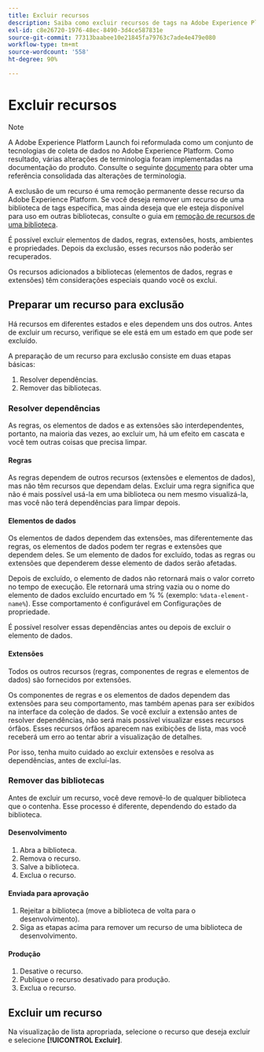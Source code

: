 ```yaml
---
title: Excluir recursos
description: Saiba como excluir recursos de tags na Adobe Experience Platform.
exl-id: c8e26720-1976-48ec-8490-3d4ce587831e
source-git-commit: 77313baabee10e21845fa79763c7ade4e479e080
workflow-type: tm+mt
source-wordcount: '558'
ht-degree: 90%

---
```


# Excluir recursos

>[!NOTE]
>
>A Adobe Experience Platform Launch foi reformulada como um conjunto de tecnologias de coleta de dados no Adobe Experience Platform. Como resultado, várias alterações de terminologia foram implementadas na documentação do produto. Consulte o seguinte [documento](../../term-updates.md) para obter uma referência consolidada das alterações de terminologia.

A exclusão de um recurso é uma remoção permanente desse recurso da Adobe Experience Platform. Se você deseja remover um recurso de uma biblioteca de tags específica, mas ainda deseja que ele esteja disponível para uso em outras bibliotecas, consulte o guia em [remoção de recursos de uma biblioteca](remove-resources-from-library.md).

É possível excluir elementos de dados, regras, extensões, hosts, ambientes e propriedades. Depois da exclusão, esses recursos não poderão ser recuperados.

Os recursos adicionados a bibliotecas (elementos de dados, regras e extensões) têm considerações especiais quando você os exclui.

## Preparar um recurso para exclusão

Há recursos em diferentes estados e eles dependem uns dos outros. Antes de excluir um recurso, verifique se ele está em um estado em que pode ser excluído.

A preparação de um recurso para exclusão consiste em duas etapas básicas:

1. Resolver dependências.
1. Remover das bibliotecas.

### Resolver dependências

As regras, os elementos de dados e as extensões são interdependentes, portanto, na maioria das vezes, ao excluir um, há um efeito em cascata e você tem outras coisas que precisa limpar.

#### Regras

As regras dependem de outros recursos (extensões e elementos de dados), mas não têm recursos que dependam delas. Excluir uma regra significa que não é mais possível usá-la em uma biblioteca ou nem mesmo visualizá-la, mas você não terá dependências para limpar depois.

#### Elementos de dados

Os elementos de dados dependem das extensões, mas diferentemente das regras, os elementos de dados podem ter regras e extensões que dependem deles. Se um elemento de dados for excluído, todas as regras ou extensões que dependerem desse elemento de dados serão afetadas.

Depois de excluído, o elemento de dados não retornará mais o valor correto no tempo de execução. Ele retornará uma string vazia ou o nome do elemento de dados excluído encurtado em % % (exemplo: `%data-element-name%`). Esse comportamento é configurável em Configurações de propriedade.

É possível resolver essas dependências antes ou depois de excluir o elemento de dados.

#### Extensões

Todos os outros recursos (regras, componentes de regras e elementos de dados) são fornecidos por extensões.

Os componentes de regras e os elementos de dados dependem das extensões para seu comportamento, mas também apenas para ser exibidos na interface da coleção de dados. Se você excluir a extensão antes de resolver dependências, não será mais possível visualizar esses recursos órfãos. Esses recursos órfãos aparecem nas exibições de lista, mas você receberá um erro ao tentar abrir a visualização de detalhes.

Por isso, tenha muito cuidado ao excluir extensões e resolva as dependências, antes de excluí-las.

### Remover das bibliotecas

Antes de excluir um recurso, você deve removê-lo de qualquer biblioteca que o contenha. Esse processo é diferente, dependendo do estado da biblioteca.

#### Desenvolvimento

1. Abra a biblioteca.
1. Remova o recurso.
1. Salve a biblioteca.
1. Exclua o recurso.

#### Enviada para aprovação

1. Rejeitar a biblioteca (move a biblioteca de volta para o desenvolvimento).
1. Siga as etapas acima para remover um recurso de uma biblioteca de desenvolvimento.

#### Produção

1. Desative o recurso.
1. Publique o recurso desativado para produção.
1. Exclua o recurso.

## Excluir um recurso

Na visualização de lista apropriada, selecione o recurso que deseja excluir e selecione **[!UICONTROL Excluir]**.
